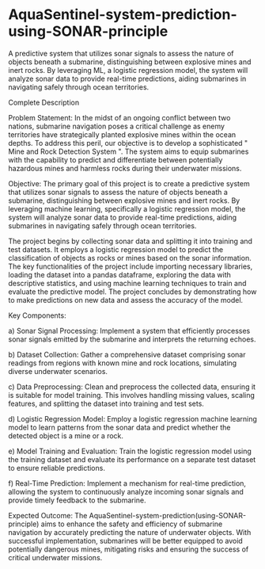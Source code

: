 # AquaSentinel-system-prediction-using-SONAR-principle
 A predictive system that utilizes sonar signals to assess the nature of objects beneath a submarine, distinguishing between explosive mines and inert rocks. By leveraging ML, a logistic regression model, the system will analyze sonar data to provide real-time predictions, aiding submarines in navigating safely through ocean territories.

Complete Description

Problem Statement:
In the midst of an ongoing conflict between two nations, submarine navigation poses a critical challenge as enemy territories have strategically planted explosive mines within the ocean depths. To address this peril, our objective is to develop a sophisticated " Mine and Rock Detection System ". The system aims to equip submarines with the capability to predict and differentiate between potentially hazardous mines and harmless rocks during their underwater missions.

Objective:
The primary goal of this project is to create a predictive system that utilizes sonar signals to assess the nature of objects beneath a submarine, distinguishing between explosive mines and inert rocks. By leveraging machine learning, specifically a logistic regression model, the system will analyze sonar data to provide real-time predictions, aiding submarines in navigating safely through ocean territories.

The project begins by collecting sonar data and splitting it into training and test datasets. It employs a logistic regression model to predict the classification of objects as rocks or mines based on the sonar information. The key functionalities of the project include importing necessary libraries, loading the dataset into a pandas dataframe, exploring the data with descriptive statistics, and using machine learning techniques to train and evaluate the predictive model. The project concludes by demonstrating how to make predictions on new data and assess the accuracy of the model.


Key Components:

a) Sonar Signal Processing: Implement a system that efficiently processes sonar signals emitted by the submarine and interprets the returning echoes.

b) Dataset Collection: Gather a comprehensive dataset comprising sonar readings from regions with known mine and rock locations, simulating diverse underwater scenarios.

c) Data Preprocessing: Clean and preprocess the collected data, ensuring it is suitable for model training. This involves handling missing values, scaling features, and splitting the dataset into training and test sets.

d) Logistic Regression Model: Employ a logistic regression machine learning model to learn patterns from the sonar data and predict whether the detected object is a mine or a rock.

e) Model Training and Evaluation: Train the logistic regression model using the training dataset and evaluate its performance on a separate test dataset to ensure reliable predictions.

f) Real-Time Prediction: Implement a mechanism for real-time prediction, allowing the system to continuously analyze incoming sonar signals and provide timely feedback to the submarine.

Expected Outcome:
The  AquaSentinel-system-prediction(using-SONAR-principle) aims to enhance the safety and efficiency of submarine navigation by accurately predicting the nature of underwater objects. With successful implementation, submarines will be better equipped to avoid potentially dangerous mines, mitigating risks and ensuring the success of critical underwater missions.
